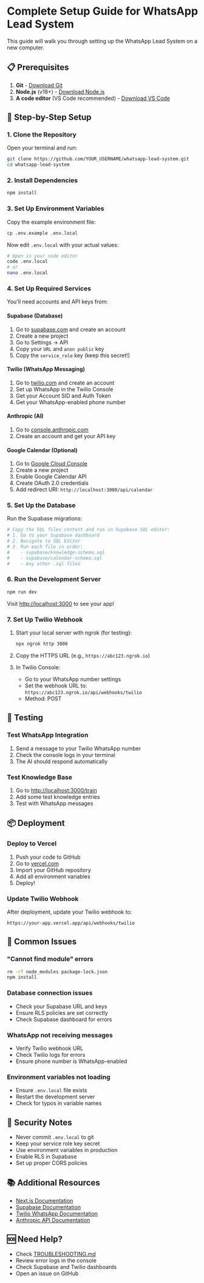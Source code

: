 # Complete Setup Guide for WhatsApp Lead System

This guide will walk you through setting up the WhatsApp Lead System on a new computer.

## 📋 Prerequisites

1. **Git** - [Download Git](https://git-scm.com/downloads)
2. **Node.js** (v18+) - [Download Node.js](https://nodejs.org/)
3. **A code editor** (VS Code recommended) - [Download VS Code](https://code.visualstudio.com/)

## 🚀 Step-by-Step Setup

### 1. Clone the Repository

Open your terminal and run:

```bash
git clone https://github.com/YOUR_USERNAME/whatsapp-lead-system.git
cd whatsapp-lead-system
```

### 2. Install Dependencies

```bash
npm install
```

### 3. Set Up Environment Variables

Copy the example environment file:

```bash
cp .env.example .env.local
```

Now edit `.env.local` with your actual values:

```bash
# Open in your code editor
code .env.local
# or
nano .env.local
```

### 4. Set Up Required Services

You'll need accounts and API keys from:

#### Supabase (Database)
1. Go to [supabase.com](https://supabase.com) and create an account
2. Create a new project
3. Go to Settings → API
4. Copy your `URL` and `anon public` key
5. Copy the `service_role` key (keep this secret!)

#### Twilio (WhatsApp Messaging)
1. Go to [twilio.com](https://twilio.com) and create an account
2. Set up WhatsApp in the Twilio Console
3. Get your Account SID and Auth Token
4. Get your WhatsApp-enabled phone number

#### Anthropic (AI)
1. Go to [console.anthropic.com](https://console.anthropic.com)
2. Create an account and get your API key

#### Google Calendar (Optional)
1. Go to [Google Cloud Console](https://console.cloud.google.com)
2. Create a new project
3. Enable Google Calendar API
4. Create OAuth 2.0 credentials
5. Add redirect URI: `http://localhost:3000/api/calendar`

### 5. Set Up the Database

Run the Supabase migrations:

```bash
# Copy the SQL files content and run in Supabase SQL editor:
# 1. Go to your Supabase dashboard
# 2. Navigate to SQL Editor
# 3. Run each file in order:
#    - supabase/knowledge-schema.sql
#    - supabase/calendar-schema.sql
#    - Any other .sql files
```

### 6. Run the Development Server

```bash
npm run dev
```

Visit [http://localhost:3000](http://localhost:3000) to see your app!

### 7. Set Up Twilio Webhook

1. Start your local server with ngrok (for testing):
   ```bash
   npx ngrok http 3000
   ```

2. Copy the HTTPS URL (e.g., `https://abc123.ngrok.io`)

3. In Twilio Console:
   - Go to your WhatsApp number settings
   - Set the webhook URL to: `https://abc123.ngrok.io/api/webhooks/twilio`
   - Method: POST

## 🧪 Testing

### Test WhatsApp Integration
1. Send a message to your Twilio WhatsApp number
2. Check the console logs in your terminal
3. The AI should respond automatically

### Test Knowledge Base
1. Go to [http://localhost:3000/train](http://localhost:3000/train)
2. Add some test knowledge entries
3. Test with WhatsApp messages

## 📦 Deployment

### Deploy to Vercel

1. Push your code to GitHub
2. Go to [vercel.com](https://vercel.com)
3. Import your GitHub repository
4. Add all environment variables
5. Deploy!

### Update Twilio Webhook
After deployment, update your Twilio webhook to:
```
https://your-app.vercel.app/api/webhooks/twilio
```

## 🔧 Common Issues

### "Cannot find module" errors
```bash
rm -rf node_modules package-lock.json
npm install
```

### Database connection issues
- Check your Supabase URL and keys
- Ensure RLS policies are set correctly
- Check Supabase dashboard for errors

### WhatsApp not receiving messages
- Verify Twilio webhook URL
- Check Twilio logs for errors
- Ensure phone number is WhatsApp-enabled

### Environment variables not loading
- Ensure `.env.local` file exists
- Restart the development server
- Check for typos in variable names

## 🔐 Security Notes

- Never commit `.env.local` to git
- Keep your service role key secret
- Use environment variables in production
- Enable RLS in Supabase
- Set up proper CORS policies

## 📚 Additional Resources

- [Next.js Documentation](https://nextjs.org/docs)
- [Supabase Documentation](https://supabase.com/docs)
- [Twilio WhatsApp Documentation](https://www.twilio.com/docs/whatsapp)
- [Anthropic API Documentation](https://docs.anthropic.com)

## 🆘 Need Help?

- Check [TROUBLESHOOTING.md](./TROUBLESHOOTING.md)
- Review error logs in the console
- Check Supabase and Twilio dashboards
- Open an issue on GitHub